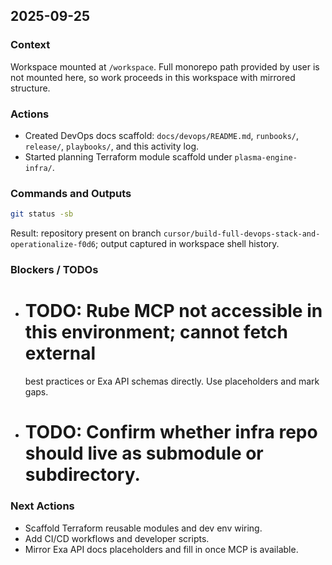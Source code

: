 <!--
Explainer: Chronological log of DevOps build-out activities. Each entry
captures commands, outputs, artifacts, open questions, and next actions,
so parallel agents can continue seamlessly.
-->

## 2025-09-25

### Context
Workspace mounted at `/workspace`. Full monorepo path provided by user is not
mounted here, so work proceeds in this workspace with mirrored structure.

### Actions
- Created DevOps docs scaffold: `docs/devops/README.md`, `runbooks/`,
  `release/`, `playbooks/`, and this activity log.
- Started planning Terraform module scaffold under `plasma-engine-infra/`.

### Commands and Outputs
```bash
git status -sb
```
Result: repository present on branch `cursor/build-full-devops-stack-and-operationalize-f0d6`; output captured in workspace shell history.

### Blockers / TODOs
- # TODO: Rube MCP not accessible in this environment; cannot fetch external
  best practices or Exa API schemas directly. Use placeholders and mark gaps.
- # TODO: Confirm whether infra repo should live as submodule or subdirectory.

### Next Actions
- Scaffold Terraform reusable modules and dev env wiring.
- Add CI/CD workflows and developer scripts.
- Mirror Exa API docs placeholders and fill in once MCP is available.

